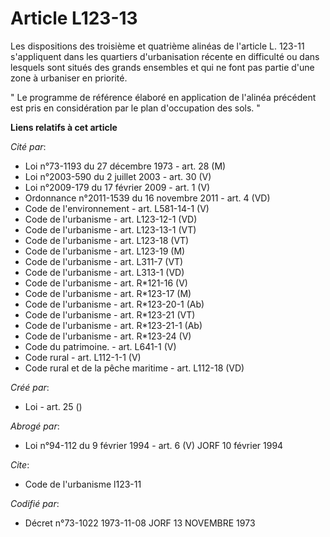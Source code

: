 # Article L123-13

Les dispositions des troisième et quatrième alinéas de l'article L. 123-11 s'appliquent dans les quartiers d'urbanisation
récente en difficulté ou dans lesquels sont situés des grands ensembles et qui ne font pas partie d'une zone à urbaniser en
priorité.

" Le programme de référence élaboré en application de l'alinéa précédent est pris en considération par le plan d'occupation
des sols. "

**Liens relatifs à cet article**

_Cité par_:

  - Loi n°73-1193 du 27 décembre 1973 - art. 28 (M)
  - Loi n°2003-590 du 2 juillet 2003 - art. 30 (V)
  - Loi n°2009-179 du 17 février 2009 - art. 1 (V)
  - Ordonnance n°2011-1539 du 16 novembre 2011 - art. 4 (VD)
  - Code de l'environnement - art. L581-14-1 (V)
  - Code de l'urbanisme - art. L123-12-1 (VD)
  - Code de l'urbanisme - art. L123-13-1 (VT)
  - Code de l'urbanisme - art. L123-18 (VT)
  - Code de l'urbanisme - art. L123-19 (M)
  - Code de l'urbanisme - art. L311-7 (VT)
  - Code de l'urbanisme - art. L313-1 (VD)
  - Code de l'urbanisme - art. R*121-16 (V)
  - Code de l'urbanisme - art. R*123-17 (M)
  - Code de l'urbanisme - art. R*123-20-1 (Ab)
  - Code de l'urbanisme - art. R*123-21 (VT)
  - Code de l'urbanisme - art. R*123-21-1 (Ab)
  - Code de l'urbanisme - art. R*123-24 (V)
  - Code du patrimoine. - art. L641-1 (V)
  - Code rural - art. L112-1-1 (V)
  - Code rural et de la pêche maritime - art. L112-18 (VD)

_Créé par_:

  - Loi - art. 25 ()

_Abrogé par_:

  - Loi n°94-112 du 9 février 1994 - art. 6 (V) JORF 10 février 1994

_Cite_:

  - Code de l'urbanisme l123-11

_Codifié par_:

  - Décret n°73-1022 1973-11-08 JORF 13 NOVEMBRE 1973
